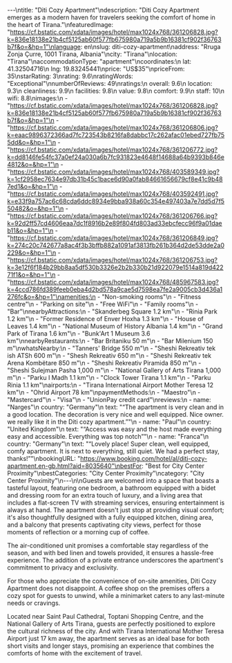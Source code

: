 ---\ntitle: "Diti Cozy Apartment"\ndescription: "Diti Cozy Apartment emerges as a modern haven for travelers seeking the comfort of home in the heart of Tirana."\nfeaturedImage: "https://cf.bstatic.com/xdata/images/hotel/max1024x768/361206828.jpg?k=836e18138e21b4cf5125ab60f577fb675980a719a5b9b16381cf902f36763b7f&o=&hp=1"\nlanguage: en\nslug: diti-cozy-apartment\naddress: "Rruga Zonja Çurre, 1001 Tirana, Albania"\ncity: "Tirana"\nlocation: "Tirana"\naccommodationType: "apartment"\ncoordinates:\n  lat: 41.32504716\n  lng: 19.83245441\nprice: "US$35"\npriceFrom: 35\nstarRating: 3\nrating: 9.6\nratingWords: "Exceptional"\nnumberOfReviews: 49\nratings:\n  overall: 9.6\n  location: 9.3\n  cleanliness: 9.9\n  facilities: 9.8\n  value: 9.8\n  comfort: 9.9\n  staff: 10\n  wifi: 8.8\nimages:\n  - "https://cf.bstatic.com/xdata/images/hotel/max1024x768/361206828.jpg?k=836e18138e21b4cf5125ab60f577fb675980a719a5b9b16381cf902f36763b7f&o=&hp=1"\n  - "https://cf.bstatic.com/xdata/images/hotel/max1024x768/361206806.jpg?k=eaac9896372366ad7fc723543b8216fa8dabbc17c262afac01ebed727fb755dd&o=&hp=1"\n  - "https://cf.bstatic.com/xdata/images/hotel/max1024x768/361206772.jpg?k=dd8146fe54fc37a0ef24a030a6b7fc931823e4648f14688a64b9393b846e4812&o=&hp=1"\n  - "https://cf.bstatic.com/xdata/images/hotel/max1024x768/403589349.jpg?k=1cf2958ec7634e97db31b45c1bace6d90a0fab84661656679cf8e41c9b487ed1&o=&hp=1"\n  - "https://cf.bstatic.com/xdata/images/hotel/max1024x768/403592491.jpg?k=e33f9a757ac6c68cda6ddc8934e9bba938a60c354e497403a7e7dd5d7f550482&o=&hp=1"\n  - "https://cf.bstatic.com/xdata/images/hotel/max1024x768/361206766.jpg?k=92d2ff57cd4606eaa7dc1f8916b2e89f804fd803ad33ebcfecc96f9a01daeb11&o=&hp=1"\n  - "https://cf.bstatic.com/xdata/images/hotel/max1024x768/361206849.jpg?k=274c20c742677a8ac4f3b3bffb882a1091af3813fb261b364d2de53dde2a0229&o=&hp=1"\n  - "https://cf.bstatic.com/xdata/images/hotel/max1024x768/361206753.jpg?k=3e12f6f184b29bb8aa5df530b3326e2b2b330b21d922079e1514a819d42271f1&o=&hp=1"\n  - "https://cf.bstatic.com/xdata/images/hotel/max1024x768/485967583.jpg?k=4ccd786fd389feeb0eba4d2bd578a9cae5d7598ea7fe2a9005cb3d436a1276fc&o=&hp=1"\namenities:\n  - "Non-smoking rooms"\n  - "Fitness centre"\n  - "Parking on site"\n  - "Free WiFi"\n  - "Family rooms"\n  - "Bar"\nnearbyAttractions:\n  - "Skanderbeg Square 1.2 km"\n  - "Rinia Park 1.2 km"\n  - "Former Residence of Enver Hoxha 1.3 km"\n  - "House of Leaves 1.4 km"\n  - "National Museum of History Albania 1.4 km"\n  - "Grand Park of Tirana 1.6 km"\n  - "Bunk'Art 1 Museum 3.6 km"\nnearbyRestaurants:\n  - "Bar Britaniku 50 m"\n  - "Bar Milenium 150 m"\nwhatsNearby:\n  - "Tanners' Bridge 550 m"\n  - "Sheshi Rekreativ tek ish ATSh 600 m"\n  - "Shesh Rekreativ 650 m"\n  - "Sheshi Rekreativ tek Arena Kombëtare 850 m"\n  - "Sheshi Rekreativ Piramida 850 m"\n  - "Sheshi Sulejman Pasha 1,000 m"\n  - "National Gallery of Arts Tirana 1,000 m"\n  - "Parku I Madh 1.1 km"\n  - "Clock Tower Tirana 1.1 km"\n  - "Parku Rinia 1.1 km"\nairports:\n  - "Tirana International Airport Mother Teresa 12 km"\n  - "Ohrid Airport 78 km"\npaymentMethods:\n  - "Maestro"\n  - "Mastercard"\n  - "Visa"\n  - "UnionPay credit card"\nreviews:\n  - name: "Narges"\n    country: "Germany"\n    text: "“The apartment is very clean and in a good location. The decoration is very nice and well equipped. Nice owner. we really like it in the Diti cozy apartment.”"\n  - name: "Paul"\n    country: "United Kingdom"\n    text: "“Access was easy and the host made everything easy and accessible. Everything was top notch”"\n  - name: "Franca"\n    country: "Germany"\n    text: "“Lovely place! Super clean, well equipped, comfy apartment. It is next to everything, still quiet. We had a perfect stay, thanks!”"\nbookingURL: "https://www.booking.com/hotel/al/diti-cozy-apartment.en-gb.html?aid=8035640"\nbestFor: "Best for City Center Proximity"\nbestCategories: "City Center Proximity"\ncategory: "City Center Proximity"\n---\n\nGuests are welcomed into a space that boasts a tasteful layout, featuring one bedroom, a bathroom equipped with a bidet and dressing room for an extra touch of luxury, and a living area that includes a flat-screen TV with streaming services, ensuring entertainment is always at hand. The apartment doesn't just stop at providing visual comfort; it's also thoughtfully designed with a fully equipped kitchen, dining area, and a balcony that presents captivating city views, perfect for those moments of reflection or a morning cup of coffee.

The air-conditioned unit promises a comfortable stay regardless of the season, and with bed linen and towels provided, it ensures a hassle-free experience. The addition of a private entrance underscores the apartment's commitment to privacy and exclusivity.

For those who appreciate the convenience of on-site amenities, Diti Cozy Apartment does not disappoint. A coffee shop on the premises offers a cozy spot for guests to unwind, while a minimarket caters to any last-minute needs or cravings.

Located near Saint Paul Cathedral, Toptani Shopping Centre, and the National Gallery of Arts Tirana, guests are perfectly positioned to explore the cultural richness of the city. And with Tirana International Mother Teresa Airport just 17 km away, the apartment serves as an ideal base for both short visits and longer stays, promising an experience that combines the comforts of home with the excitement of travel.